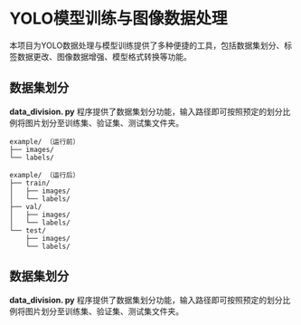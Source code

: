 # YOLO模型训练与图像数据处理
本项目为YOLO数据处理与模型训练提供了多种便捷的工具，包括数据集划分、标签数据更改、图像数据增强、模型格式转换等功能。

## 数据集划分
**data_division. py** 程序提供了数据集划分功能，输入路径即可按照预定的划分比例将图片划分至训练集、验证集、测试集文件夹。
```
example/ （运行前）
├── images/ 
└── labels/ 
```
```
example/ （运行后）
├── train/ 
│   ├── images/  
│   └── labels/  
├── val/ 
│   ├── images/  
│   └── labels/  
└── test/ 
    ├── images/ 
    └── labels/
```

## 数据集划分
**data_division. py** 程序提供了数据集划分功能，输入路径即可按照预定的划分比例将图片划分至训练集、验证集、测试集文件夹。



 






